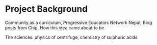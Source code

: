# Project Background

Community as a curriculum, Progressive Educators Network Nepal, Blog posts from Chip, How this idea came about to be

The sciences: physics of centrifuge, chemistry of sulphuric acids
